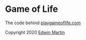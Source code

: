 # Game of Life

The code behind [playgameoflife.com](https://playgameoflife.com/)

Copyright 2020 [Edwin Martin](https://bitstorm.org/)
